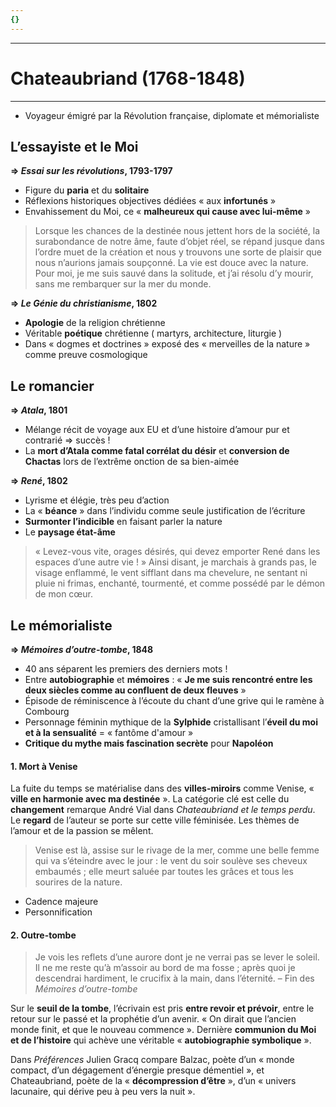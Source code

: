 ```yaml
---
{}
---
```

***
# Chateaubriand (1768-1848)
***
- Voyageur émigré par la Révolution française, diplomate et mémorialiste 
## L’essayiste et le Moi 

**⇒ *Essai sur les révolutions*, 1793-1797**
- Figure du **paria** et du **solitaire** 
- Réflexions historiques objectives dédiées « aux **infortunés** »
- Envahissement du Moi, ce « **malheureux qui cause avec lui-même** »

> Lorsque les chances de la destinée nous jettent hors de la société, la surabondance de notre âme, faute d’objet réel, se répand jusque dans l’ordre muet de la création et nous y trouvons une sorte de plaisir que nous n’aurions jamais soupçonné. La vie est douce avec la nature. Pour moi, je me suis sauvé dans la solitude, et j’ai résolu d’y mourir, sans me rembarquer sur la mer du monde. 

**⇒ *Le Génie du christianisme*, 1802** 
- **Apologie** de la religion chrétienne 
- Véritable **poétique** chrétienne ( martyrs, architecture, liturgie )
- Dans « dogmes et doctrines » exposé des « merveilles de la nature » comme preuve cosmologique 

## Le romancier 

**⇒ *Atala*, 1801**
- Mélange récit de voyage aux EU et d’une histoire d’amour pur et contrarié ⇒ succès ! 
- La **mort d’Atala comme fatal corrélat du désir** et **conversion de Chactas** lors de l’extrême onction de sa bien-aimée 

**⇒ *René*, 1802**
- Lyrisme et élégie, très peu d’action 
- La « **béance** » dans l’individu comme seule justification de l’écriture 
- **Surmonter l’indicible** en faisant parler la nature 
- Le **paysage état-âme** 

> « Levez-vous vite, orages désirés, qui devez emporter René dans les espaces d’une autre vie ! » Ainsi disant, je marchais à grands pas, le visage enflammé, le vent sifflant dans ma chevelure, ne sentant ni pluie ni frimas, enchanté, tourmenté, et comme possédé par le démon de mon cœur.

## Le mémorialiste 

**⇒ *Mémoires d’outre-tombe*, 1848**
- 40 ans séparent les premiers des derniers mots ! 
- Entre **autobiographie** et **mémoires** : « **Je me suis rencontré entre les deux siècles comme au confluent de deux fleuves** »
- Épisode de réminiscence à l’écoute du chant d’une grive qui le ramène à Combourg 
- Personnage féminin mythique de la **Sylphide** cristallisant l’**éveil du moi et à la sensualité** = « fantôme d'amour »
- **Critique du mythe mais fascination secrète** pour **Napoléon** 

#### 1. Mort à Venise 

La fuite du temps se matérialise dans des **villes-miroirs** comme Venise, « **ville en harmonie avec ma destinée** ». La catégorie clé est celle du **changement** remarque André Vial dans *Chateaubriand et le temps perdu*. Le **regard** de l’auteur se porte sur cette ville féminisée. Les thèmes de l’amour et de la passion se mêlent. 

> Venise est là, assise sur le rivage de la mer, comme une belle femme qui va s’éteindre avec le jour : le vent du soir soulève ses cheveux embaumés ; elle meurt saluée par toutes les grâces et tous les sourires de la nature. 

- Cadence majeure 
- Personnification 

#### 2. Outre-tombe 

> Je vois les reflets d’une aurore dont je ne verrai pas se lever le soleil. Il ne me reste qu’à m’assoir au bord de ma fosse ; après quoi je descendrai hardiment, le crucifix à la main, dans l’éternité. – Fin des *Mémoires d’outre-tombe* 

Sur le **seuil de la tombe**, l’écrivain est pris **entre revoir et prévoir**, entre le retour sur le passé et la prophétie d’un avenir. « On dirait que l’ancien monde finit, et que le  nouveau commence ». Dernière **communion du Moi et de l’histoire** qui achève une véritable « **autobiographie symbolique** ». 

Dans *Préférences* Julien Gracq compare Balzac, poète d’un « monde compact, d’un dégagement d’énergie presque démentiel », et Chateaubriand, poète de la « **décompression d’être** », d’un « univers lacunaire, qui dérive peu à peu vers la nuit ». 








